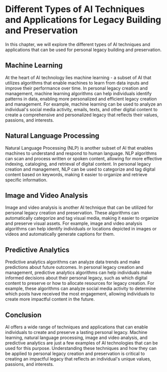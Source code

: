 Different Types of AI Techniques and Applications for Legacy Building and Preservation
==================================================================================================================================================

In this chapter, we will explore the different types of AI techniques and applications that can be used for personal legacy building and preservation.

Machine Learning
----------------

At the heart of AI technology lies machine learning - a subset of AI that utilizes algorithms that enable machines to learn from data inputs and improve their performance over time. In personal legacy creation and management, machine learning algorithms can help individuals identify patterns in data, enabling more personalized and efficient legacy creation and management. For example, machine learning can be used to analyze an individual's social media activity, emails, texts, and other digital content to create a comprehensive and personalized legacy that reflects their values, passions, and interests.

Natural Language Processing
---------------------------

Natural Language Processing (NLP) is another subset of AI that enables machines to understand and respond to human language. NLP algorithms can scan and process written or spoken content, allowing for more effective indexing, cataloging, and retrieval of digital content. In personal legacy creation and management, NLP can be used to categorize and tag digital content based on keywords, making it easier to organize and retrieve specific information.

Image and Video Analysis
------------------------

Image and video analysis is another AI technique that can be utilized for personal legacy creation and preservation. These algorithms can automatically categorize and tag visual media, making it easier to organize and preserve visual assets. For example, image and video analysis algorithms can help identify individuals or locations depicted in images or videos and automatically generate captions for them.

Predictive Analytics
--------------------

Predictive analytics algorithms can analyze data trends and make predictions about future outcomes. In personal legacy creation and management, predictive analytics algorithms can help individuals make informed decisions about their personal legacy, such as which digital content to preserve or how to allocate resources for legacy creation. For example, these algorithms can analyze social media activity to determine which posts have received the most engagement, allowing individuals to create more impactful content in the future.

Conclusion
----------

AI offers a wide range of techniques and applications that can enable individuals to create and preserve a lasting personal legacy. Machine learning, natural language processing, image and video analysis, and predictive analytics are just a few examples of AI technologies that can be used for this purpose. Understanding these techniques and how they can be applied to personal legacy creation and preservation is critical to creating an impactful legacy that reflects an individual's unique values, passions, and interests.
